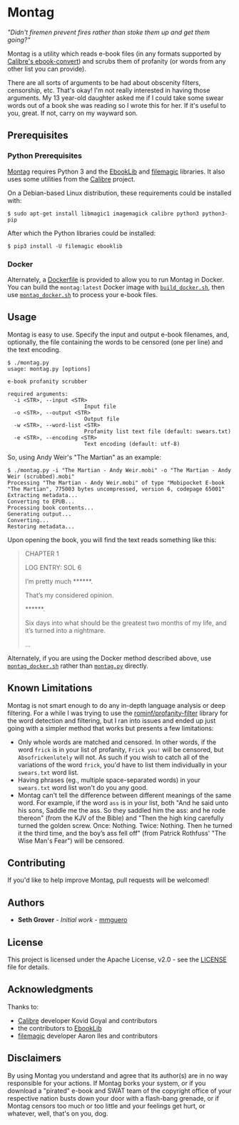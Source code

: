 # Montag

*"Didn't firemen prevent fires rather than stoke them up and get them going?"*

Montag is a utility which reads e-book files (in any formats supported by [Calibre's ebook-convert](https://manual.calibre-ebook.com/generated/en/ebook-convert.html)) and scrubs them of profanity (or words from any other list you can provide).

There are all sorts of arguments to be had about obscenity filters, censorship, etc. That's okay! I'm not really interested in having those arguments. My 13 year-old daughter asked me if I could take some swear words out of a book she was reading so I wrote this for her. If it's useful to you, great. If not, carry on my wayward son.

## Prerequisites

### Python Prerequisites

[Montag](montag.py) requires Python 3 and the [EbookLib](https://github.com/aerkalov/ebooklib) and [filemagic](https://github.com/aliles/filemagic) libraries. It also uses some utilities from the [Calibre](https://calibre-ebook.com/) project.

On a Debian-based Linux distribution, these requirements could be installed with:
```
$ sudo apt-get install libmagic1 imagemagick calibre python3 python3-pip
```

After which the Python libraries could be installed:
```
$ pip3 install -U filemagic ebooklib
```

### Docker

Alternately, a [Dockerfile](Dockerfile) is provided to allow you to run Montag in Docker. You can build the `montag:latest` Docker image with [`build_docker.sh`](build_docker.sh), then use [`montag_docker.sh`](montag_docker.sh) to process your e-book files.

## Usage

Montag is easy to use. Specify the input and output e-book filenames, and, optionally, the file containing the words to be censored (one per line) and the text encoding.
```
$ ./montag.py 
usage: montag.py [options]

e-book profanity scrubber

required arguments:
  -i <STR>, --input <STR>
                        Input file
  -o <STR>, --output <STR>
                        Output file
  -w <STR>, --word-list <STR>
                        Profanity list text file (default: swears.txt)
  -e <STR>, --encoding <STR>
                        Text encoding (default: utf-8)
```

So, using Andy Weir's "The Martian" as an example:
```
$ ./montag.py -i "The Martian - Andy Weir.mobi" -o "The Martian - Andy Weir (scrubbed).mobi"
Processing "The Martian - Andy Weir.mobi" of type "Mobipocket E-book "The Martian", 775003 bytes uncompressed, version 6, codepage 65001"
Extracting metadata...
Converting to EPUB...
Processing book contents...
Generating output...
Converting...
Restoring metadata...
```

Upon opening the book, you will find the text reads something like this:
> CHAPTER 1
> 
> LOG ENTRY: SOL 6
> 
> I’m pretty much ******.
> 
> That’s my considered opinion.
> 
> ******.
> 
> Six days into what should be the greatest two months of my life, and it’s turned into a nightmare.
> 
> ...

Alternately, if you are using the Docker method described above, use [`montag_docker.sh`](montag_docker.sh) rather than [`montag.py`](montag.py) directly.

## Known Limitations

Montag is not smart enough to do any in-depth language analysis or deep filtering. For a while I was trying to use the [rominf/profanity-filter](https://github.com/rominf/profanity-filter) library for the word detection and filtering, but I ran into issues and ended up just going with a simpler method that works but presents a few limitations:

* Only whole words are matched and censored. In other words, if the word `frick` is in your list of profanity, `Frick you!` will be censored, but `Absofrickenlutely` will not. As such if you wish to catch all of the variations of the word `frick`, you'd have to list them individually in your `swears.txt` word list.
* Having phrases (eg., multiple space-separated words) in your `swears.txt` word list won't do you any good.
* Montag can't tell the difference between different meanings of the same word. For example, if the word `ass` is in your list, both "And he said unto his sons, Saddle me the ass. So they saddled him the ass: and he rode thereon" (from the KJV of the Bible) and "Then the high king carefully turned the golden screw. Once: Nothing. Twice: Nothing. Then he turned it the third time, and the boy’s ass fell off" (from Patrick Rothfuss' "The Wise Man's Fear") will be censored.

## Contributing

If you'd like to help improve Montag, pull requests will be welcomed!

## Authors

* **Seth Grover** - *Initial work* - [mmguero](https://github.com/mmguero)

## License

This project is licensed under the Apache License, v2.0 - see the [LICENSE](LICENSE) file for details.

## Acknowledgments

Thanks to:
* [Calibre](https://calibre-ebook.com/about) developer Kovid Goyal and contributors
* the contributors to [EbookLib](https://github.com/aerkalov/ebooklib/blob/master/AUTHORS.txt)
* [filemagic](https://github.com/aliles/filemagic) developer Aaron Iles and contributors

## Disclaimers

By using Montag you understand and agree that its author(s) are in no way responsible for your actions. If Montag borks your system, or if you download a "pirated" e-book and SWAT team of the copyright office of your respective nation busts down your door with a flash-bang grenade, or if Montag censors too much or too little and your feelings get hurt, or whatever, well, that's on you, dog.
